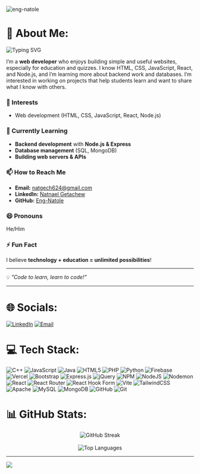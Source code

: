 <p align="left">
  <img src="https://komarev.com/ghpvc/?username=eng-natole&label=Profile%20views&color=0e75b6&style=flat" alt="eng-natole" />
</p>



# 💫 About Me:
<p align="left">
  <img src="https://readme-typing-svg.herokuapp.com?font=Fira+Code&size=24&pause=1000&color=00FFC6&center=true&vCenter=true&width=400&height=100&lines=Hi+there!+I'm+Natnael+👋;Fullstack+Web+Developer;Mobile+App+Builder;Open+Source+Contributor;Always+Learning+%26+Exploring+Tech" alt="Typing SVG" />
</p>

I’m a **web developer** who enjoys building simple and useful websites, especially for education and quizzes. I know HTML, CSS, JavaScript, React, and Node.js, and I’m learning more about backend work and databases. I’m interested in working on projects that help students learn and want to share what I know with others.


### 👀 Interests
- Web development (HTML, CSS, JavaScript, React, Node.js)

### 🌱 Currently Learning
- **Backend development** with **Node.js & Express**
- **Database management** (SQL, MongoDB)
- **Building web servers & APIs**

### 📫 How to Reach Me
- **Email:** natgech624@gmail.com
- **LinkedIn:** [Natnael Getachew](https://www.linkedin.com/in/natnael-getachew-b4a592341/)
- **GitHub:** [Eng-Natole](https://github.com/Eng-Natole)

### 😄 Pronouns
He/Him

### ⚡ Fun Fact
I believe **technology + education = unlimited possibilities**!  


---
💡 _"Code to learn, learn to code!"_

---

# 🌐 Socials:
[![LinkedIn](https://img.shields.io/badge/LinkedIn-%230077B5.svg?logo=linkedin&logoColor=white)](https://www.linkedin.com/in/natnael-getachew-b4a592341) 
[![Email](https://img.shields.io/badge/Email-D14836?logo=gmail&logoColor=white)](mailto:natgech624@gmail.com)

# 💻 Tech Stack:
![C++](https://img.shields.io/badge/c++-%2300599C.svg?style=for-the-badge&logo=c%2B%2B&logoColor=white) 
![JavaScript](https://img.shields.io/badge/javascript-%23323330.svg?style=for-the-badge&logo=javascript&logoColor=%23F7DF1E) 
![Java](https://img.shields.io/badge/java-%23ED8B00.svg?style=for-the-badge&logo=openjdk&logoColor=white) 
![HTML5](https://img.shields.io/badge/html5-%23E34F26.svg?style=for-the-badge&logo=html5&logoColor=white) 
![PHP](https://img.shields.io/badge/php-%23777BB4.svg?style=for-the-badge&logo=php&logoColor=white) 
![Python](https://img.shields.io/badge/python-3670A0?style=for-the-badge&logo=python&logoColor=ffdd54) 
![Firebase](https://img.shields.io/badge/firebase-%23039BE5.svg?style=for-the-badge&logo=firebase) 
![Vercel](https://img.shields.io/badge/vercel-%23000000.svg?style=for-the-badge&logo=vercel&logoColor=white) 
![Bootstrap](https://img.shields.io/badge/bootstrap-%238511FA.svg?style=for-the-badge&logo=bootstrap&logoColor=white) 
![Express.js](https://img.shields.io/badge/express.js-%23404d59.svg?style=for-the-badge&logo=express&logoColor=%2361DAFB) 
![jQuery](https://img.shields.io/badge/jquery-%230769AD.svg?style=for-the-badge&logo=jquery&logoColor=white) 
![NPM](https://img.shields.io/badge/NPM-%23CB3837.svg?style=for-the-badge&logo=npm&logoColor=white) 
![NodeJS](https://img.shields.io/badge/node.js-6DA55F?style=for-the-badge&logo=node.js&logoColor=white) 
![Nodemon](https://img.shields.io/badge/NODEMON-%23323330.svg?style=for-the-badge&logo=nodemon&logoColor=%BBDEAD) 
![React](https://img.shields.io/badge/react-%2320232a.svg?style=for-the-badge&logo=react&logoColor=%2361DAFB) 
![React Router](https://img.shields.io/badge/React_Router-CA4245?style=for-the-badge&logo=react-router&logoColor=white) 
![React Hook Form](https://img.shields.io/badge/React%20Hook%20Form-%23EC5990.svg?style=for-the-badge&logo=reacthookform&logoColor=white) 
![Vite](https://img.shields.io/badge/vite-%23646CFF.svg?style=for-the-badge&logo=vite&logoColor=white) 
![TailwindCSS](https://img.shields.io/badge/tailwindcss-%2338B2AC.svg?style=for-the-badge&logo=tailwind-css&logoColor=white) 
![Apache](https://img.shields.io/badge/apache-%23D42029.svg?style=for-the-badge&logo=apache&logoColor=white) 
![MySQL](https://img.shields.io/badge/mysql-4479A1.svg?style=for-the-badge&logo=mysql&logoColor=white) 
![MongoDB](https://img.shields.io/badge/MongoDB-%234ea94b.svg?style=for-the-badge&logo=mongodb&logoColor=white) 
![GitHub](https://img.shields.io/badge/github-%23121011.svg?style=for-the-badge&logo=github&logoColor=white) 
![Git](https://img.shields.io/badge/git-%23F05033.svg?style=for-the-badge&logo=git&logoColor=white)

# 📊 GitHub Stats:
<p align="center">
  <!-- GitHub Streak -->
  <img src="https://github-readme-streak-stats.herokuapp.com/?user=eng-natole&theme=dark&hide_border=false" alt="GitHub Streak" />
  <br/><br/>



  <!-- Top Languages -->
  <img src="https://github-readme-stats.vercel.app/api/top-langs/?username=eng-natole&layout=compact&theme=dark&hide_border=false&count_private=true" alt="Top Languages" />
</p>



---

[![](https://visitcount.itsvg.in/api?id=eng-natole&icon=9&color=0)](https://visitcount.itsvg.in)

<!-- Proudly created with GPRM ( https://gprm.itsvg.in ) -->
